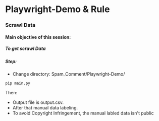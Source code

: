 ﻿# Playwright-Demo & Rule

### Scrawl Data

#### Main objective of this session:
##### To get scrawl Data

##### Step:
- Change directory: Spam_Comment/Playwright-Demo/
```
pip main.py
```
Then:
- Output file is output.csv.
- After that manual data labeling.
- To avoid Copyright Infringement, the manual labled data isn't public 
